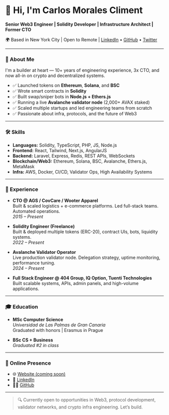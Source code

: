 # 👋 Hi, I'm Carlos Morales Climent

**Senior Web3 Engineer | Solidity Developer | Infrastructure Architect | Former CTO**

🌍 Based in New York City | Open to Remote | [LinkedIn](https://www.linkedin.com/in/carlosmorales) • [GitHub](https://github.com/cmorales) • [Twitter](https://twitter.com/cmoralescliment)

---

### 🧠 About Me

I'm a builder at heart — 10+ years of engineering experience, 3x CTO, and now all-in on crypto and decentralized systems.

- ✅ Launched tokens on **Ethereum**, **Solana**, and **BSC**
- ✅ Wrote smart contracts in **Solidity**
- ✅ Built swap/sniper bots in **Node.js + Ethers.js**
- ✅ Running a live **Avalanche validator node** (2,000+ AVAX staked)
- ✅ Scaled multiple startups and led engineering teams from scratch
- ✅ Passionate about infra, protocols, and the future of Web3

---

### 🛠️ Skills

- **Languages:** Solidity, TypeScript, PHP, JS, Node.js
- **Frontend:** React, Tailwind, Next.js, AngularJS
- **Backend:** Laravel, Express, Redis, REST APIs, WebSockets
- **Blockchain/Web3:** Ethereum, Solana, BSC, Avalanche, Ethers.js, MetaMask
- **Infra:** AWS, Docker, CI/CD, Validator Ops, High Availability Systems

---

### 💼 Experience

- **CTO @ AGS / CovCare / Wooter Apparel**  
  Built & scaled logistics + e-commerce platforms. Led full-stack teams. Automated operations.  
  *2015 – Present*

- **Solidity Engineer (Freelance)**  
  Built & deployed multiple tokens (ERC-20), contract UIs, bots, liquidity systems.  
  *2022 – Present*

- **Avalanche Validator Operator**  
  Live production validator node. Delegation strategy, uptime monitoring, performance tuning.  
  *2024 – Present*

- **Full Stack Engineer @ 404 Group, IQ Option, Tuenti Technologies**  
  Built scalable systems, APIs, admin panels, and high-volume applications.

---

### 🎓 Education

- **MSc Computer Science**  
  *Universidad de Las Palmas de Gran Canaria*  
  Graduated with honors | Erasmus in Prague

- **BSc CS + Business**  
  *Graduated #2 in class*

---

### 🔎 Online Presence

- 🌐 [Website (coming soon)]()
- 💼 [LinkedIn](https://www.linkedin.com/in/carlosmorales)
- 🧑‍💻 [GitHub](https://github.com/cmorales)

---

> 🔍 Currently open to opportunities in Web3, protocol development, validator networks, and crypto infra engineering. Let’s build.

